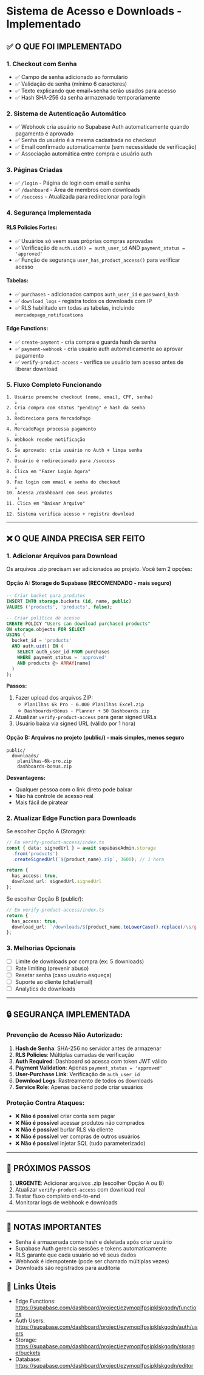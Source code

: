 # Sistema de Acesso e Downloads - Implementado

## ✅ O QUE FOI IMPLEMENTADO

### 1. **Checkout com Senha**
- ✅ Campo de senha adicionado ao formulário
- ✅ Validação de senha (mínimo 6 caracteres)
- ✅ Texto explicando que email+senha serão usados para acesso
- ✅ Hash SHA-256 da senha armazenado temporariamente

### 2. **Sistema de Autenticação Automático**
- ✅ Webhook cria usuário no Supabase Auth automaticamente quando pagamento é aprovado
- ✅ Senha do usuário é a mesma cadastrada no checkout
- ✅ Email confirmado automaticamente (sem necessidade de verificação)
- ✅ Associação automática entre compra e usuário auth

### 3. **Páginas Criadas**
- ✅ `/login` - Página de login com email e senha
- ✅ `/dashboard` - Área de membros com downloads
- ✅ `/success` - Atualizada para redirecionar para login

### 4. **Segurança Implementada**

#### RLS Policies Fortes:
- ✅ Usuários só veem suas próprias compras aprovadas
- ✅ Verificação de `auth.uid() = auth_user_id` AND `payment_status = 'approved'`
- ✅ Função de segurança `user_has_product_access()` para verificar acesso

#### Tabelas:
- ✅ `purchases` - adicionados campos `auth_user_id` e `password_hash`
- ✅ `download_logs` - registra todos os downloads com IP
- ✅ RLS habilitado em todas as tabelas, incluindo `mercadopago_notifications`

#### Edge Functions:
- ✅ `create-payment` - cria compra e guarda hash da senha
- ✅ `payment-webhook` - cria usuário auth automaticamente ao aprovar pagamento
- ✅ `verify-product-access` - verifica se usuário tem acesso antes de liberar download

### 5. **Fluxo Completo Funcionando**

```
1. Usuário preenche checkout (nome, email, CPF, senha)
   ↓
2. Cria compra com status "pending" e hash da senha
   ↓
3. Redireciona para MercadoPago
   ↓
4. MercadoPago processa pagamento
   ↓
5. Webhook recebe notificação
   ↓
6. Se aprovado: cria usuário no Auth + limpa senha
   ↓
7. Usuário é redirecionado para /success
   ↓
8. Clica em "Fazer Login Agora"
   ↓
9. Faz login com email e senha do checkout
   ↓
10. Acessa /dashboard com seus produtos
    ↓
11. Clica em "Baixar Arquivo"
    ↓
12. Sistema verifica acesso + registra download
```

---

## ❌ O QUE AINDA PRECISA SER FEITO

### 1. **Adicionar Arquivos para Download**

Os arquivos .zip precisam ser adicionados ao projeto. Você tem 2 opções:

#### Opção A: Storage do Supabase (RECOMENDADO - mais seguro)
```sql
-- Criar bucket para produtos
INSERT INTO storage.buckets (id, name, public)
VALUES ('products', 'products', false);

-- Criar política de acesso
CREATE POLICY "Users can download purchased products"
ON storage.objects FOR SELECT
USING (
  bucket_id = 'products' 
  AND auth.uid() IN (
    SELECT auth_user_id FROM purchases 
    WHERE payment_status = 'approved'
    AND products @> ARRAY[name]
  )
);
```

**Passos:**
1. Fazer upload dos arquivos ZIP:
   - `Planilhas 6k Pro - 6.000 Planilhas Excel.zip`
   - `Dashboards+Bônus - Planner + 50 Dashboards.zip`
2. Atualizar `verify-product-access` para gerar signed URLs
3. Usuário baixa via signed URL (válido por 1 hora)

#### Opção B: Arquivos no projeto (public/) - mais simples, menos seguro
```
public/
  downloads/
    planilhas-6k-pro.zip
    dashboards-bonus.zip
```

**Desvantagens:**
- Qualquer pessoa com o link direto pode baixar
- Não há controle de acesso real
- Mais fácil de piratear

### 2. **Atualizar Edge Function para Downloads**

Se escolher Opção A (Storage):
```typescript
// Em verify-product-access/index.ts
const { data: signedUrl } = await supabaseAdmin.storage
  .from('products')
  .createSignedUrl(`${product_name}.zip`, 3600); // 1 hora

return {
  has_access: true,
  download_url: signedUrl.signedUrl
};
```

Se escolher Opção B (public/):
```typescript
// Em verify-product-access/index.ts
return {
  has_access: true,
  download_url: `/downloads/${product_name.toLowerCase().replace(/\s/g, '-')}.zip`
};
```

### 3. **Melhorias Opcionais**

- [ ] Limite de downloads por compra (ex: 5 downloads)
- [ ] Rate limiting (prevenir abuso)
- [ ] Resetar senha (caso usuário esqueça)
- [ ] Suporte ao cliente (chat/email)
- [ ] Analytics de downloads

---

## 🔒 SEGURANÇA IMPLEMENTADA

### Prevenção de Acesso Não Autorizado:

1. **Hash de Senha**: SHA-256 no servidor antes de armazenar
2. **RLS Policies**: Múltiplas camadas de verificação
3. **Auth Required**: Dashboard só acessa com token JWT válido
4. **Payment Validation**: Apenas `payment_status = 'approved'`
5. **User-Purchase Link**: Verificação de `auth_user_id`
6. **Download Logs**: Rastreamento de todos os downloads
7. **Service Role**: Apenas backend pode criar usuários

### Proteção Contra Ataques:

- ❌ **Não é possível** criar conta sem pagar
- ❌ **Não é possível** acessar produtos não comprados
- ❌ **Não é possível** burlar RLS via cliente
- ❌ **Não é possível** ver compras de outros usuários
- ❌ **Não é possível** injetar SQL (tudo parameterizado)

---

## 🎯 PRÓXIMOS PASSOS

1. **URGENTE**: Adicionar arquivos .zip (escolher Opção A ou B)
2. Atualizar `verify-product-access` com download real
3. Testar fluxo completo end-to-end
4. Monitorar logs de webhook e downloads

---

## 📝 NOTAS IMPORTANTES

- Senha é armazenada como hash e deletada após criar usuário
- Supabase Auth gerencia sessões e tokens automaticamente
- RLS garante que cada usuário só vê seus dados
- Webhook é idempotente (pode ser chamado múltiplas vezes)
- Downloads são registrados para auditoria

## 🔗 Links Úteis

- Edge Functions: https://supabase.com/dashboard/project/ezymoplfpsjpklskgodn/functions
- Auth Users: https://supabase.com/dashboard/project/ezymoplfpsjpklskgodn/auth/users
- Storage: https://supabase.com/dashboard/project/ezymoplfpsjpklskgodn/storage/buckets
- Database: https://supabase.com/dashboard/project/ezymoplfpsjpklskgodn/editor
